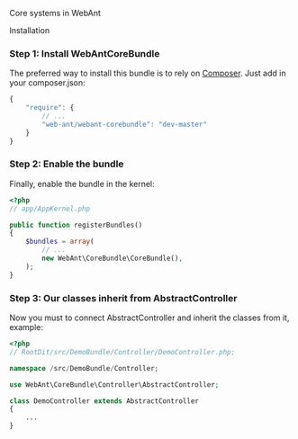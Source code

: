 Core systems in WebAnt

Installation

### Step 1: Install WebAntCoreBundle

The preferred way to install this bundle is to rely on [Composer](http://getcomposer.org).
Just add in your  composer.json:

``` js
{
    "require": {
        // ...
        "web-ant/webant-corebundle": "dev-master"
    }
}
```

### Step 2: Enable the bundle

Finally, enable the bundle in the kernel:

``` php
<?php
// app/AppKernel.php

public function registerBundles()
{
    $bundles = array(
        // ...
        new WebAnt\CoreBundle\CoreBundle(),
    );
}
```

### Step 3: Our classes inherit from AbstractController

Now you must to connect AbstractController and inherit the classes from it, example:

``` php
<?php
// RootDit/src/DemoBundle/Controller/DemoController.php;

namespace /src/DemoBundle/Controller;

use WebAnt\CoreBundle\Controller\AbstractController;

class DemoController extends AbstractController
{
    ...
}
```




